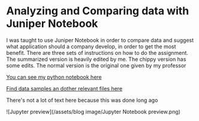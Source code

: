 # Analyzing and Comparing data with Juniper Notebook

I was taught to use Juniper Notebook in order to compare data and suggest what application should a company develop, in order to get the most benefit. 
There are three sets of instructions on how to do the assignment. The summarized version is heavily edited by me. The chippy version has some edits. The normal version is the original one given by my professor

[You can see my python notebook here](https://github.com/SimonXTea/SimonXTea.github.io/blob/main/projects/Jupyter%20Notebook/proj03.ipynb)

[Find data samples an dother relevant files here](https://github.com/SimonXTea/SimonXTea.github.io/blob/main/projects/Jupyter%20Notebook/)

There's not a lot of text here because this was done long ago

![Jupyter preview](/assets/blog image/Jupyter Notebook preview.png)

